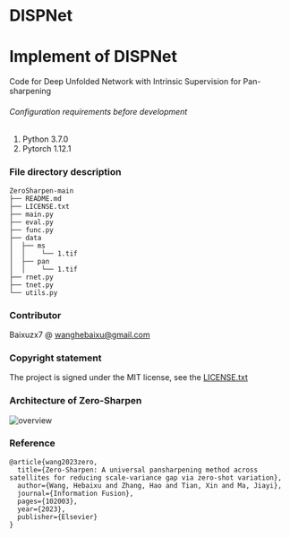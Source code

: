 # DISPNet

# Implement of DISPNet

Code for Deep Unfolded Network with Intrinsic Supervision for Pan-sharpening


###### Configuration requirements before development

1. Python  3.7.0
2. Pytorch 1.12.1

### File directory description
```
ZeroSharpen-main 
├── README.md
├── LICENSE.txt
├── main.py
├── eval.py
├── func.py
├── data
│  ├── ms
│  │    └── 1.tif
│  ├── pan
│  │    └── 1.tif
├── rnet.py
├── tnet.py
└── utils.py
```

### Contributor

Baixuzx7 @ wanghebaixu@gmail.com

### Copyright statement

The project is signed under the MIT license, see the [LICENSE.txt](https://github.com/Baixuzx7/ZeroSharpen/blob/main/LICENSE.txt)

### Architecture of Zero-Sharpen
![overview](imgs/architecture.jpg)

### Reference
```
@article{wang2023zero,
  title={Zero-Sharpen: A universal pansharpening method across satellites for reducing scale-variance gap via zero-shot variation},
  author={Wang, Hebaixu and Zhang, Hao and Tian, Xin and Ma, Jiayi},
  journal={Information Fusion},
  pages={102003},
  year={2023},
  publisher={Elsevier}
}
```
